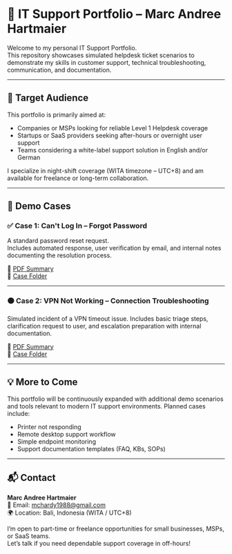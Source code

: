 # 🧰 IT Support Portfolio – Marc Andree Hartmaier

Welcome to my personal IT Support Portfolio.  
This repository showcases simulated helpdesk ticket scenarios to demonstrate my skills in customer support, technical troubleshooting, communication, and documentation.

---

## 🎯 Target Audience

This portfolio is primarily aimed at:
- Companies or MSPs looking for reliable Level 1 Helpdesk coverage
- Startups or SaaS providers seeking after-hours or overnight user support
- Teams considering a white-label support solution in English and/or German

I specialize in night-shift coverage (WITA timezone – UTC+8) and am available for freelance or long-term collaboration.

---

## 📂 Demo Cases

### ✅ Case 1: Can't Log In – Forgot Password
A standard password reset request.  
Includes automated response, user verification by email, and internal notes documenting the resolution process.

📄 [PDF Summary](./demo-case-1-password-reset/Marc_Hartmaier_Helpdesk_Demo_Ticket_Portfolio.pdf)  
📁 [Case Folder](./demo-case-1-password-reset)

---

### 🟠 Case 2: VPN Not Working – Connection Troubleshooting  
Simulated incident of a VPN timeout issue. Includes basic triage steps, clarification request to user, and escalation preparation with internal documentation.

📄 [PDF Summary](./demo-case-2-vpn-issue/Marc_Hartmaier_Helpdesk_Demo_Ticket_Portfolio_VPN.pdf)  
📁 [Case Folder](./demo-case-2-vpn-issue)

---

## 💡 More to Come

This portfolio will be continuously expanded with additional demo scenarios and tools relevant to modern IT support environments. Planned cases include:

- Printer not responding
- Remote desktop support workflow
- Simple endpoint monitoring
- Support documentation templates (FAQ, KBs, SOPs)

---

## 📬 Contact

**Marc Andree Hartmaier**  
📧 Email: [mchardy1988@gmail.com](mailto:mchardy1988@gmail.com)  
🌍 Location: Bali, Indonesia (WITA / UTC+8)  

I’m open to part-time or freelance opportunities for small businesses, MSPs, or SaaS teams.  
Let’s talk if you need dependable support coverage in off-hours!

